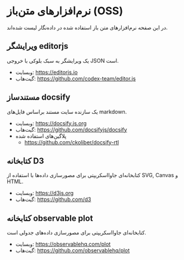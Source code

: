 # نرم‌افزارهای متن‌باز (OSS)
در این صفحه نرم‌افزارهای متن باز استفاده شده در داده‌نگار لیست شده‌اند.

## ویرایشگر editorjs
یک ویرایشگر به سبک بلوکی با خروجی JSON است.
* وبسایت: https://editorjs.io
* گیت‌هاب: https://github.com/codex-team/editor.js

## مستندساز docsify
یک سازنده سایت مستند براساس فایل‌های markdown.
* وبسایت: https://docsify.js.org
* گیت‌هاب: https://github.com/docsifyjs/docsify
* پلاگین‌های استفاده شده
  * https://github.com/ckoliber/docsify-rtl

## کتابخانه D3
کتابخانه‌ای جاوااسکریپتی برای مصورسازی داده‌ها با استفاده از SVG, Canvas و HTML.
* وبسایت: https://d3js.org
* گیت‌هاب: https://github.com/d3

## کتابخانه observable plot
کتابخانه‌ای جاوااسکریپتی برای مصورسازی داده‌های جدولی است.
* وبسایت: https://observablehq.com/plot
* گیت‌هاب: https://github.com/observablehq/plot

